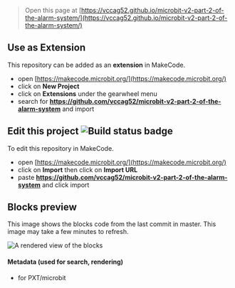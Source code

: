 
> Open this page at [https://vccag52.github.io/microbit-v2-part-2-of-the-alarm-system/](https://vccag52.github.io/microbit-v2-part-2-of-the-alarm-system/)

## Use as Extension

This repository can be added as an **extension** in MakeCode.

* open [https://makecode.microbit.org/](https://makecode.microbit.org/)
* click on **New Project**
* click on **Extensions** under the gearwheel menu
* search for **https://github.com/vccag52/microbit-v2-part-2-of-the-alarm-system** and import

## Edit this project ![Build status badge](https://github.com/vccag52/microbit-v2-part-2-of-the-alarm-system/workflows/MakeCode/badge.svg)

To edit this repository in MakeCode.

* open [https://makecode.microbit.org/](https://makecode.microbit.org/)
* click on **Import** then click on **Import URL**
* paste **https://github.com/vccag52/microbit-v2-part-2-of-the-alarm-system** and click import

## Blocks preview

This image shows the blocks code from the last commit in master.
This image may take a few minutes to refresh.

![A rendered view of the blocks](https://github.com/vccag52/microbit-v2-part-2-of-the-alarm-system/raw/master/.github/makecode/blocks.png)

#### Metadata (used for search, rendering)

* for PXT/microbit
<script src="https://makecode.com/gh-pages-embed.js"></script><script>makeCodeRender("{{ site.makecode.home_url }}", "{{ site.github.owner_name }}/{{ site.github.repository_name }}");</script>
